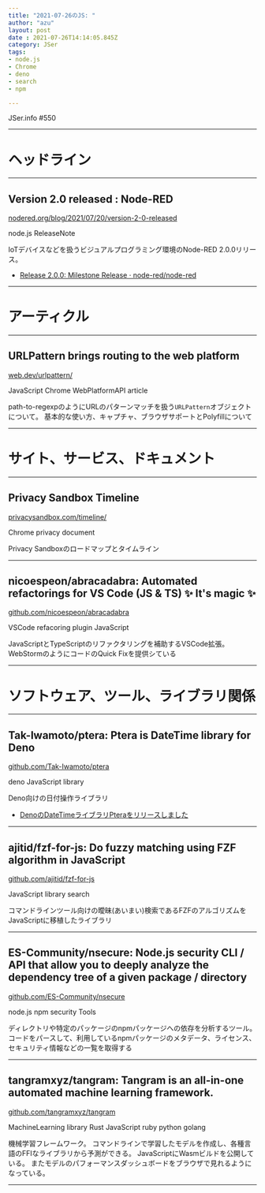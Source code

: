 ```yaml
---
title: "2021-07-26のJS: "
author: "azu"
layout: post
date : 2021-07-26T14:14:05.845Z
category: JSer
tags:
- node.js
- Chrome
- deno
- search
- npm

---
```


JSer.info #550

----

<h1 class="site-genre">ヘッドライン</h1>

----

## Version 2.0 released : Node-RED
[nodered.org/blog/2021/07/20/version-2-0-released](https://nodered.org/blog/2021/07/20/version-2-0-released "Version 2.0 released : Node-RED")
<p class="jser-tags jser-tag-icon"><span class="jser-tag">node.js</span> <span class="jser-tag">ReleaseNote</span></p>

IoTデバイスなどを扱うビジュアルプログラミング環境のNode-RED 2.0.0リリース。

- [Release 2.0.0: Milestone Release · node-red/node-red](https://github.com/node-red/node-red/releases/tag/2.0.0 "Release 2.0.0: Milestone Release · node-red/node-red")

----
<h1 class="site-genre">アーティクル</h1>

----

## URLPattern brings routing to the web platform
[web.dev/urlpattern/](https://web.dev/urlpattern/ "URLPattern brings routing to the web platform")
<p class="jser-tags jser-tag-icon"><span class="jser-tag">JavaScript</span> <span class="jser-tag">Chrome</span> <span class="jser-tag">WebPlatformAPI</span> <span class="jser-tag">article</span></p>

path-to-regexpのようにURLのパターンマッチを扱う`URLPattern`オブジェクトについて。
基本的な使い方、キャプチャ、ブラウザサポートとPolyfillについて


----
<h1 class="site-genre">サイト、サービス、ドキュメント</h1>

----

## Privacy Sandbox Timeline
[privacysandbox.com/timeline/](https://privacysandbox.com/timeline/ "Privacy Sandbox Timeline")
<p class="jser-tags jser-tag-icon"><span class="jser-tag">Chrome</span> <span class="jser-tag">privacy</span> <span class="jser-tag">document</span></p>

Privacy Sandboxのロードマップとタイムライン


----

## nicoespeon/abracadabra: Automated refactorings for VS Code (JS &amp; TS) ✨ It&#039;s magic ✨
[github.com/nicoespeon/abracadabra](https://github.com/nicoespeon/abracadabra "nicoespeon/abracadabra: Automated refactorings for VS Code (JS &amp; TS) ✨ It&#039;s magic ✨")
<p class="jser-tags jser-tag-icon"><span class="jser-tag">VSCode</span> <span class="jser-tag">refacoring</span> <span class="jser-tag">plugin</span> <span class="jser-tag">JavaScript</span></p>

JavaScriptとTypeScriptのリファクタリングを補助するVSCode拡張。
WebStormのようにコードのQuick Fixを提供シている


----
<h1 class="site-genre">ソフトウェア、ツール、ライブラリ関係</h1>

----

## Tak-Iwamoto/ptera: Ptera is DateTime library for Deno
[github.com/Tak-Iwamoto/ptera](https://github.com/Tak-Iwamoto/ptera "Tak-Iwamoto/ptera: Ptera is DateTime library for Deno")
<p class="jser-tags jser-tag-icon"><span class="jser-tag">deno</span> <span class="jser-tag">JavaScript</span> <span class="jser-tag">library</span></p>

Deno向けの日付操作ライブラリ

- [DenoのDateTimeライブラリPteraをリリースしました](https://zenn.dev/tak_iwamoto/articles/8b32b27bd577b1 "DenoのDateTimeライブラリPteraをリリースしました")

----

## ajitid/fzf-for-js: Do fuzzy matching using FZF algorithm in JavaScript
[github.com/ajitid/fzf-for-js](https://github.com/ajitid/fzf-for-js "ajitid/fzf-for-js: Do fuzzy matching using FZF algorithm in JavaScript")
<p class="jser-tags jser-tag-icon"><span class="jser-tag">JavaScript</span> <span class="jser-tag">library</span> <span class="jser-tag">search</span></p>

コマンドラインツール向けの曖昧(あいまい)検索であるFZFのアルゴリズムをJavaScriptに移植したライブラリ


----

## ES-Community/nsecure: Node.js security CLI / API that allow you to deeply analyze the dependency tree of a given package / directory
[github.com/ES-Community/nsecure](https://github.com/ES-Community/nsecure "ES-Community/nsecure: Node.js security CLI / API that allow you to deeply analyze the dependency tree of a given package / directory")
<p class="jser-tags jser-tag-icon"><span class="jser-tag">node.js</span> <span class="jser-tag">npm</span> <span class="jser-tag">security</span> <span class="jser-tag">Tools</span></p>

ディレクトリや特定のパッケージのnpmパッケージへの依存を分析するツール。
コードをパースして、利用しているnpmパッケージのメタデータ、ライセンス、セキュリティ情報などの一覧を取得する


----

## tangramxyz/tangram: Tangram is an all-in-one automated machine learning framework.
[github.com/tangramxyz/tangram](https://github.com/tangramxyz/tangram "tangramxyz/tangram: Tangram is an all-in-one automated machine learning framework.")
<p class="jser-tags jser-tag-icon"><span class="jser-tag">MachineLearning</span> <span class="jser-tag">library</span> <span class="jser-tag">Rust</span> <span class="jser-tag">JavaScript</span> <span class="jser-tag">ruby </span> <span class="jser-tag">python</span> <span class="jser-tag">golang</span></p>

機械学習フレームワーク。
コマンドラインで学習したモデルを作成し、各種言語のFFIなライブラリから予測ができる。
JavaScriptにWasmビルドを公開している。
またモデルのパフォーマンスダッシュボードをブラウザで見れるようになっている。


----
